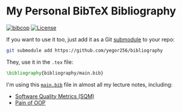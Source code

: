 # My Personal BibTeX Bibliography

[![bibcop](https://github.com/yegor256/bibliography/actions/workflows/bibcop.yml/badge.svg)](https://github.com/yegor256/bibliography/actions/workflows/bibcop.yml)
[![License](https://img.shields.io/badge/license-MIT-green.svg)](https://github.com/yegor256/bibliography/blob/master/LICENSE.txt)

If you want to use it too, just add it as a Git [submodule][submodule]
to your repo:

```bash
git submodule add https://github.com/yegor256/bibliography
```

They, use it in the `.tex` file:

```tex
\bibliography{bibliography/main.bib}
```

I'm using this [`main.bib`][bib] file in almost all my lecture notes, including:

* [Software Quality Metrics (SQM)](https://github.com/yegor256/sqm)
* [Pain of OOP](https://github.com/yegor256/sqm)

[bib]: https://raw.githubusercontent.com/yegor256/bibliography/refs/heads/master/main.bib
[submodule]: https://git-scm.com/book/en/v2/Git-Tools-Submodules

